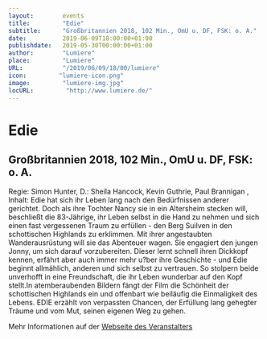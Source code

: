 ```yaml
---
layout:        events
title:         "Edie"
subtitle:      "Großbritannien 2018, 102 Min., OmU u. DF, FSK: o. A."
date:          2019-06-09T18:00:00+01:00
publishdate:   2019-05-30T00:00:00+01:00
author:        "Lumiere"
place:         "Lumiere"
URL:           "/2019/06/09/18/00/lumiere"
icon:         "lumiere-icon.png"
image:         "lumiere-img.jpg"
locURL:         "http://www.lumiere.de/"
---
```


Edie
===========

Großbritannien 2018, 102 Min., OmU u. DF, FSK: o. A.
-----------

Regie: Simon Hunter, D.: Sheila Hancock, Kevin Guthrie, Paul Brannigan , Inhalt: Edie hat sich ihr Leben lang nach den Bedürfnissen anderer gerichtet. Doch als ihre Tochter Nancy sie in ein Altersheim stecken will, beschließt die 83-Jährige, ihr Leben selbst in die Hand zu nehmen und sich einen fast vergessenen Traum zu erfüllen - den Berg Suilven in den schottischen Highlands zu erklimmen. Mit ihrer angestaubten Wanderausrüstung will sie das Abenteuer wagen. Sie engagiert den jungen Jonny, um sich darauf vorzubereiten. Dieser lernt schnell ihren Dickkopf kennen, erfährt aber auch immer mehr u?ber ihre Geschichte - und Edie beginnt allmählich, anderen und sich selbst zu vertrauen. So stolpern beide unverhofft in eine Freundschaft, die ihr Leben wunderbar auf den Kopf stellt.In atemberaubenden Bildern fängt der Film die Schönheit der schottischen Highlands ein und offenbart wie beiläufig die Einmaligkeit des Lebens. EDIE  erzählt von verpassten Chancen, der Erfüllung lang gehegter Träume und vom Mut, seinen eigenen Weg zu gehen.

Mehr Informationen auf der [Webseite des Veranstalters](http://www.lumiere.de/19/06/edie.htm)
